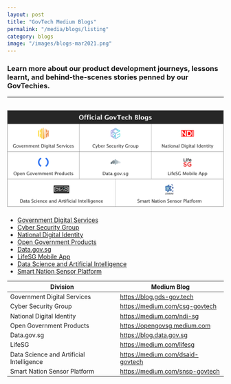 ```yaml
---
layout: post
title: "GovTech Medium Blogs"
permalink: "/media/blogs/listing"
category: blogs
image: "/images/blogs-mar2021.png"
---
```


### Learn more about our product development journeys, lessons learnt, and behind-the-scenes stories penned by our GovTechies. 
---

![A screenshot of the blogs](/images/blogs-mar2021.png)
---

* [Government Digital Services](https://blog.gds-gov.tech)<br>
* [Cyber Security Group](https://medium.com/csg-govtech)<br>
* [National Digital Identity](https://medium.com/ndi-sg)<br>
* [Open Government Products](https://opengovsg.medium.com)<br>
* [Data.gov.sg](https://blog.data.gov.sg)<br>
* [LifeSG Mobile App](https://medium.com/lifesg)<br>
* [Data Science and Artificial Intelligence](https://medium.com/dsaid-govtech)<br>
* [Smart Nation Sensor Platform](https://medium.com/snsp-govtech)<br>

| Division      | Medium Blog |
| ----------- | ----------- |
| Government Digital Services      | https://blog.gds-gov.tech       |
| Cyber Security Group   | https://medium.com/csg-govtech        |
| National Digital Identity   | https://medium.com/ndi-sg        |
| Open Government Products   | https://opengovsg.medium.com        |
| Data.gov.sg   | https://blog.data.gov.sg        |
| LifeSG   | https://medium.com/lifesg        |
| Data Science and Artificial Intelligence   | https://medium.com/dsaid-govtech        |
| Smart Nation Sensor Platform   | https://medium.com/snsp-govtech        |
